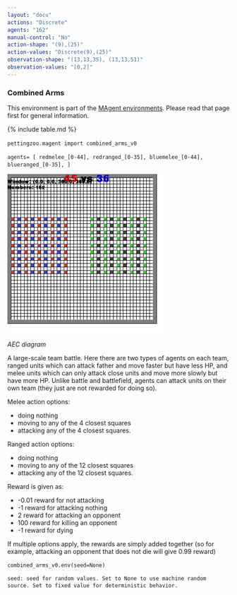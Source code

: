 ```yaml
---
layout: "docu"
actions: "Discrete"
agents: "162"
manual-control: "No"
action-shape: "(9),(25)"
action-values: "Discrete(9),(25)"
observation-shape: "(13,13,35), (13,13,51)"
observation-values: "[0,2]"
---
```


### Combined Arms

This environment is part of the [MAgent environments](../magent). Please read that page first for general information.

{% include table.md %}


`pettingzoo.magent import combined_arms_v0`

`agents= [ redmelee_[0-44], redranged_[0-35], bluemelee_[0-44], blueranged_[0-35], ]`

![](magent_combined_arms.gif)

*AEC diagram*

A large-scale team battle. Here there are two types of agents on each team, ranged units which can attack father and move faster but have less HP, and melee units which can only attack close units and move more slowly but have more HP. Unlike battle and battlefield, agents can attack units on their own team (they just are not rewarded for doing so).

Melee action options:

* doing nothing
* moving to any of the 4 closest squares
* attacking any of the 4 closest squares.

Ranged action options:

* doing nothing
* moving to any of the 12 closest squares
* attacking any of the 12 closest squares.

Reward is given as:

* -0.01 reward for not attacking
* -1 reward for attacking nothing
* 2 reward for attacking an opponent
* 100 reward for killing an opponent
* -1 reward for dying

If multiple options apply, the rewards are simply added together (so for example, attacking an opponent that does not die will give 0.99 reward)

```
combined_arms_v0.env(seed=None)
```

```
seed: seed for random values. Set to None to use machine random source. Set to fixed value for deterministic behavior.
```
